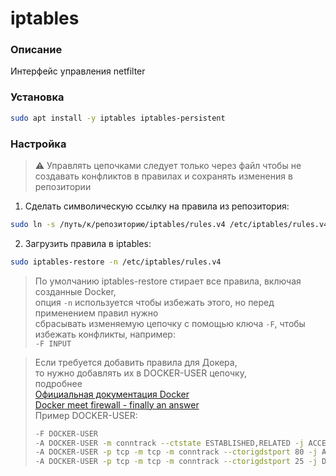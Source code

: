 # iptables

### Описание

Интерфейс управления netfilter

### Установка

```bash
sudo apt install -y iptables iptables-persistent
```

### Настройка

> :warning: Управлять цепочками следует только через файл  чтобы не создавать конфликтов в правилах и сохранять изменения в репозитории  

1. Сделать символическую ссылку на правила из репозитория:  
```bash
sudo ln -s /путь/к/репозиторию/iptables/rules.v4 /etc/iptables/rules.v4
```
2. Загрузить правила в iptables:
```bash
sudo iptables-restore -n /etc/iptables/rules.v4
```
> По умолчанию iptables-restore стирает все правила, включая созданные Docker,  
> опция ```-n``` используется чтобы избежать этого, но перед применением правил нужно  
> cбрасывать изменяемую цепочку с помощью ключа ```-F```, чтобы избежать конфликты, например:  
> ```-F INPUT```

> Если требуется добавить правила для Докера,  
> то нужно добавлять их в DOCKER-USER цепочку,  
> подробнее  
> [Официальная документация Docker](https://docs.docker.com/network/packet-filtering-firewalls/)    
> [Docker meet firewall - finally an answer](https://unrouted.io/2017/08/15/docker-firewall/)  
> Пример DOCKER-USER:  
> ```bash
> -F DOCKER-USER
> -A DOCKER-USER -m conntrack --ctstate ESTABLISHED,RELATED -j ACCEPT
> -A DOCKER-USER -p tcp -m tcp -m conntrack --ctorigdstport 80 -j ACCEPT
> -A DOCKER-USER -p tcp -m tcp -m conntrack --ctorigdstport 25 -j DROP
> ```